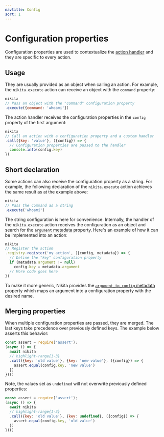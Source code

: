 ```yaml
---
navtitle: Config
sort: 1
---
```


# Configuration properties

Configuration properties are used to contextualize the [action handler](/current/api/handler) and they are specific to every action.

## Usage

They are usually provided as an object when calling an action. For example, the `nikita.execute` action can receive an object with the `command` property:

```js
nikita
// Pass an object with the "command" configuration property
.execute({command: 'whoami'})
```

The action handler receives the configuration properties in the `config` property of the first argument:

```js
nikita
// Call an action with a configuration property and a custom handler
.call({key: 'value'}, ({config}) => {
  // Configuration properties are passed to the handler
  console.info(config.key)
})
```

## Short declaration

Some actions can also receive the configuration property as a string. For example, the following declaration of the `nikita.execute` action achieves the same result as at the example above:

```js
nikita
// Pass the command as a string
.execute('whoami')
```

The string configuration is here for convenience. Internally, the handler of the `nikita.execute` action receives the configuration as an object and search for the [`argument` metadata](/current/api/metadata/argument) property. Here's an example of how it can be implemented into an action:

```js
nikita
// Register the action
.registry.register('my_action', ({config, metadata}) => {
  // Define the "key" configuration property 
  if (metadata.argument != null)
    config.key = metadata.argument
  // More code goes here
})
```

To make it more generic, Nikita provides the [`argument_to_config` metadata](/current/api/metadata/argument_to_config) property which maps an argument into a configuration property with the desired name.

## Merging properties

When multiple configuration properties are passed, they are merged. The last keys take precedence over previously defined keys. The example below asserts this behavior:

```js
const assert = require('assert');
(async () => {
  await nikita
  // highlight-range{1-3}
  .call({key: 'old value'}, {key: 'new value'}, ({config}) => {
    assert.equal(config.key, 'new value')
  })
})()
```

Note, the values set as `undefined` will not overwrite previously defined properties:

```js
const assert = require('assert');
(async () => {
  await nikita
  // highlight-range{1-3}
  .call({key: 'old value'}, {key: undefined}, ({config}) => {
    assert.equal(config.key, 'old value')
  })
})()
```
